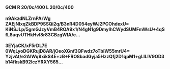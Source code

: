 #### GCM R 20/0c/400 L 20/0c/400
**n9AkzdNLZrnPArWg**<br/>**ZAEjNIxqZkBDP9SSQi2q/B3nR4D054eyWJ2PCOhdexU=**<br/>**KiNSJLp/5gmGJzyVmB4RQA9x1/N4gN1g9DmylhCWydSUMFmWsU+4qSfL8uqvUTHkHvI8r83CBzgWIA/e...**<br/><br/>
**3EYjaCK/xF5rDL7E**<br/>**0WqLyoDGKRujD8AR/jOeoXGnf3QFwdz7oTbiW55mrU4=**<br/>**YzjvAt/e2AlWq9xikS4E+zB+FRO8badGyja5HzzQfj2D1qpM1+gLILIV9OD3b14fkskB92lczYRXY565...**